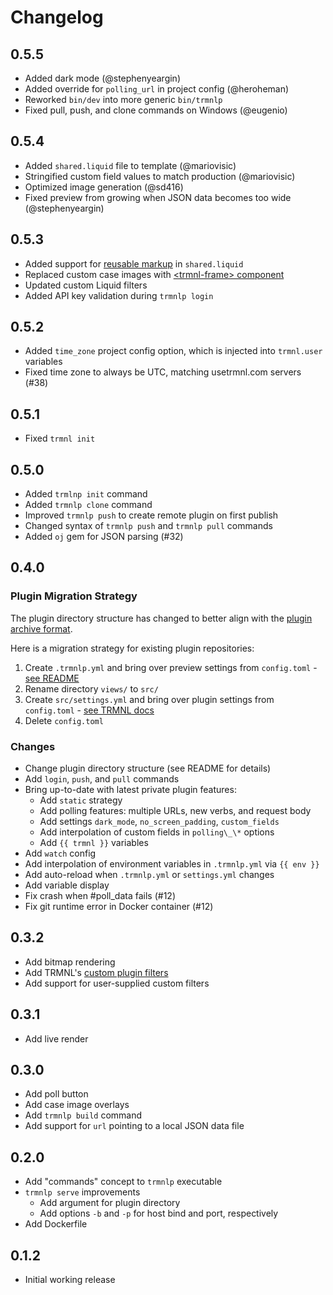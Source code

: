 # Changelog

## 0.5.5

- Added dark mode (@stephenyeargin)
- Added override for `polling_url` in project config (@heroheman)
- Reworked `bin/dev` into more generic `bin/trmnlp`
- Fixed pull, push, and clone commands on Windows (@eugenio)

## 0.5.4

- Added `shared.liquid` file to template (@mariovisic)
- Stringified custom field values to match production (@mariovisic)
- Optimized image generation (@sd416)
- Fixed preview from growing when JSON data becomes too wide (@stephenyeargin)

## 0.5.3

- Added support for [reusable markup](https://docs.usetrmnl.com/go/reusing-markup) in `shared.liquid`
- Replaced custom case images with [\<trmnl-frame\> component](https://github.com/usetrmnl/trmnl-component)
- Updated custom Liquid filters
- Added API key validation during `trmnlp login`

## 0.5.2

- Added `time_zone` project config option, which is injected into `trmnl.user` variables
- Fixed time zone to always be UTC, matching usetrmnl.com servers (#38)

## 0.5.1

- Fixed `trmnl init`

## 0.5.0

- Added `trmlnp init` command
- Added `trmnlp clone` command
- Improved `trmnlp push` to create remote plugin on first publish
- Changed syntax of `trmnlp push` and `trmnlp pull` commands
- Added `oj` gem for JSON parsing (#32)

## 0.4.0

### Plugin Migration Strategy

The plugin directory structure has changed to better align with the [plugin archive format](https://help.usetrmnl.com/en/articles/10542599-importing-and-exporting-private-plugins#h_581fb988f0). 

Here is a migration strategy for existing plugin repositories:

1. Create `.trmnlp.yml` and bring over preview settings from `config.toml` - [see README](README.md)
2. Rename directory `views/` to `src/`
3. Create `src/settings.yml` and bring over plugin settings from `config.toml` - [see TRMNL docs](https://help.usetrmnl.com/en/articles/10542599-importing-and-exporting-private-plugins#h_581fb988f0)
4. Delete `config.toml`

### Changes

- Change plugin directory structure (see README for details)
- Add `login`, `push`, and `pull` commands
- Bring up-to-date with latest private plugin features:
  - Add `static` strategy
  - Add polling features: multiple URLs, new verbs, and request body
  - Add settings `dark_mode`, `no_screen_padding`, `custom_fields`
  - Add interpolation of custom fields in `polling\_\*` options
  - Add `{{ trmnl }}` variables 
- Add `watch` config
- Add interpolation of environment variables in `.trmnlp.yml` via `{{ env }}`
- Add auto-reload when `.trmnlp.yml` or `settings.yml` changes
- Add variable display
- Fix crash when #poll_data fails (#12)
- Fix git runtime error in Docker container (#12)



## 0.3.2

- Add bitmap rendering
- Add TRMNL's [custom plugin filters](https://help.usetrmnl.com/en/articles/10347358-custom-plugin-filters)
- Add support for user-supplied custom filters

## 0.3.1

- Add live render

## 0.3.0

- Add poll button
- Add case image overlays
- Add `trmnlp build` command
- Add support for `url` pointing to a local JSON data file

## 0.2.0

- Add "commands" concept to `trmnlp` executable
- `trmnlp serve` improvements
  - Add argument for plugin directory
  - Add options `-b` and `-p` for host bind and port, respectively
- Add Dockerfile

## 0.1.2

- Initial working release
